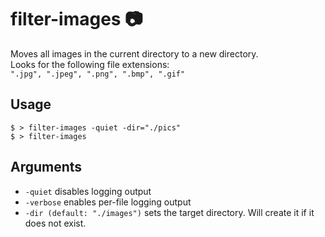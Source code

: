 # filter-images 📷
Moves all images in the current directory to a new directory.  
Looks for the following file extensions:  
`".jpg", ".jpeg", ".png", ".bmp", ".gif"`

## Usage
`$ > filter-images -quiet -dir="./pics"`  
`$ > filter-images`

## Arguments

- `-quiet` disables logging output
- `-verbose` enables per-file logging output
- `-dir (default: "./images")` sets the target directory. Will create it if it does not exist.